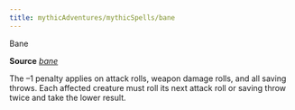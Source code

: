 ```yaml
---
title: mythicAdventures/mythicSpells/bane
---
```

Bane

**Source** [_bane_](spells/bane.md#_bane)

The –1 penalty applies on attack rolls, weapon damage rolls, and all saving throws. Each affected creature must roll its next attack roll or saving throw twice and take the lower result.


